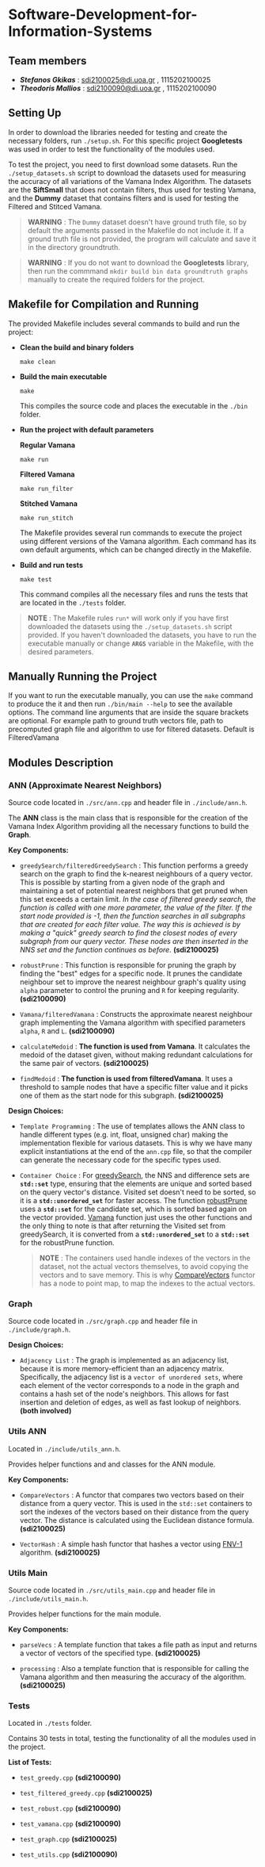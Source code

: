 <h1> Software-Development-for-Information-Systems</h1>

<h2> Team members </h2>

- ***Stefanos Gkikas***  : sdi2100025@di.uoa.gr , 1115202100025
- ***Theodoris Mallios*** : sdi2100090@di.uoa.gr , 1115202100090


<h2> Setting Up </h2>

In order to download the libraries needed for testing and create the necessary folders, run ```./setup.sh```. For this specific project <b>Googletests</b> was used in order to test the functionality of the modules used.

To test the project, you need to first download some datasets. Run the ```./setup_datasets.sh``` script to download the datasets used for measuring the accuracy of all variations of the Vamana Index Algorithm. The datasets are the <b>SiftSmall</b> that does not contain filters, thus used for testing Vamana, and the <b>Dummy</b> dataset that contains filters and is used for testing the Filtered and Stitced Vamana.

> <b>WARNING</b> :
The ```Dummy``` dataset doesn't have ground truth file, so by default the arguments passed in the Makefile do not include it. If a ground truth file is not provided, the program will calculate and save it in the directory groundtruth.


> <b>WARNING</b> :
If you do not want to download the <b>Googletests</b> library, then run the commmand ```mkdir build bin data groundtruth graphs``` manually to create the required folders for the project.



<h2> Makefile for Compilation and Running</h2>

The provided Makefile includes several commands to build and run the project:

- <b>Clean the build and binary folders</b>
    
    ```shell
    make clean
    ```

- <b>Build the main executable</b>    
    
    ```shell
    make
    ```
    This compiles the source code and places the executable in the ```./bin``` folder.

- <b>Run the project with default parameters</b>

    <b> Regular Vamana </b>

    ```shell
    make run
    ```
    
    <b> Filtered Vamana </b>

    ```shell
    make run_filter
    ```

    <b> Stitched Vamana </b>

    ```shell
    make run_stitch
    ```

    The Makefile provides several run commands to execute the project using different versions of the Vamana algorithm. Each command has its own default arguments, which can be changed directly in the Makefile.

- <b>Build and run tests</b>

    ```shell
    make test
    ```
    This command compiles all the necessary files and runs the tests that are located in the ```./tests``` folder.

> <b>NOTE</b> : The Makefile rules ```run*``` will work only if you have first downloaded the datasets using the ```./setup_datasets.sh``` script provided. If you haven't downloaded the datasets, you have to run the executable manually or change <b>```ARGS```</b> variable in the Makefile, with the desired parameters.

<h2>Manually Running the Project</h2>

If you want to run the executable manually, you can use the ```make``` command to produce the it and then run ```./bin/main --help``` to see the available options. The command line arguments that are inside the square brackets are optional. For example path to ground truth vectors file, path to precomputed graph file and algorithm to use for filtered datasets. Default is FilteredVamana

<h2>Modules Description</h2>

<h3>ANN (Approximate Nearest Neighbors)</h3>

Source code located in ```./src/ann.cpp``` and header file in ```./include/ann.h```.

The <b>ANN</b> class is the main class that is responsible for the creation of the Vamana Index Algorithm providing all the necessary functions to build the <b>Graph</b>.

<b>Key Components:</b>

- <a id="function_greedy"></a>```greedySearch/filteredGreedySearch``` : This function performs a greedy search on the graph to find the k-nearest neighbours of a query vector. This is possible by starting from a given node of the graph and maintaining a set of potential nearest neighbors that get pruned when this set exceeds a certain limit. *In the case of filtered greedy search, the function is called with one more parameter, the value of the filter. If the start node provided is -1, then the function searches in all subgraphs that are created for each filter value. The way this is achieved is by making a "quick" greedy search to find the closest nodes of every subgraph from our query vector. These nodes are then inserted in the NNS set and the function continues as before.* <b>(sdi2100025)</b> 

- <a id="function_robust"></a>```robustPrune``` : This function is responsible for pruning the graph by finding the "best" edges for a specific node. It prunes the candidate neighbour set to improve the nearest neighbour graph's quality using ```alpha``` parameter to control the pruning and ```R``` for keeping regularity. <b>(sdi2100090)</b>

- <a id="function_vamana"></a>```Vamana/filteredVamana``` : Constructs the approximate nearest neighbour graph implementing the Vamana algorithm with specified parameters ```alpha```, ```R``` and ```L```. <b>(sdi2100090)</b>

- ```calculateMedoid``` : <b>The function is used from Vamana</b>. It calculates the medoid of the dataset given, without making redundant calculations for the same pair of vectors. <b>(sdi2100025)</b>

- ```findMedoid``` : <b>The function is used from filteredVamana</b>. It uses a threshold to sample nodes that have a specific filter value and it picks one of them as the start node for this subgraph. <b>(sdi2100025)</b> 

<b>Design Choices:</b>

- ```Template Programming``` : The use of templates allows the ANN class to handle different types (e.g. int, float, unsigned char) making the implementation flexible for various datasets. This is why we have many explicit instantiations at the end of the ```ann.cpp``` file, so that the compiler can generate the necessary code for the specific types used.

- ```Container Choice``` : For [greedySearch](#function_greedy), the NNS and difference sets are <b>```std::set```</b> type, ensuring that the elements are unique and sorted based on the query vector's distance. Visited set doesn't need to be sorted, so it is a <b>```std::unordered_set```</b> for faster access. The function [robustPrune](#function_robust) uses a <b>```std::set```</b> for the candidate set, which is sorted based again on the vector provided. [Vamana](#function_vamana) function just uses the other functions and the only thing to note is that after returning the Visited set from greedySearch, it is converted from a <b>```std::unordered_set```</b> to a <b>```std::set```</b> for the robustPrune function. 

    > <b>NOTE</b> : The containers used handle indexes of the vectors in the dataset, not the actual vectors themselves, to avoid copying the vectors and to save memory. This is why [CompareVectors](#class_compare) functor has a node to point map, to map the indexes to the actual vectors.

<h3>Graph</h3>

Source code located in ```./src/graph.cpp``` and header file in ```./include/graph.h```.

<b>Design Choices:</b>

- ```Adjacency List``` : The graph is implemented as an adjacency list, because it is more memory-efficient than an adjacency matrix. Specifically, the adjacency list is a ```vector of unordered sets```, where each element of the vector corresponds to a node in the graph and contains a hash set of the node's neighbors. This allows for fast insertion and deletion of edges, as well as fast lookup of neighbors. <b>(both involved)</b>

<h3>Utils ANN</h3>

Located in ```./include/utils_ann.h```.

Provides helper functions and and classes for the ANN module.

<b>Key Components:</b>

- <a id="class_compare"></a>```CompareVectors``` : A functor that compares two vectors based on their distance from a query vector. This is used in the ```std::set``` containers to sort the indexes of the vectors based on their distance from the query vector. The distance is calculated using the Euclidean distance formula. <b>(sdi2100025)</b>

- ```VectorHash``` : A simple hash functor that hashes a vector using [FNV-1](https://en.wikipedia.org/wiki/Fowler%E2%80%93Noll%E2%80%93Vo_hash_function) algorithm. <b>(sdi2100025)</b> 

<h3>Utils Main</h3>

Source code located in ```./src/utils_main.cpp``` and header file in ```./include/utils_main.h```.

Provides helper functions for the main module.

<b>Key Components:</b>

- ```parseVecs``` : A template function that takes a file path as input and returns a vector of vectors of the specified type. <b>(sdi2100025)</b>

- ```processing``` :  Also a template function that is responsible for calling the Vamana algorithm and then measuring the accuracy of the algorithm. <b>(sdi2100025)</b>

<h3>Tests</h3>

Located in ```./tests``` folder.

Contains 30 tests in total, testing the functionality of all the modules used in the project.

<b>List of Tests:</b>

- ```test_greedy.cpp``` <b>(sdi2100090)</b>

- ```test_filtered_greedy.cpp``` <b>(sdi2100025)</b>

- ```test_robust.cpp``` <b>(sdi2100090)</b>

- ```test_vamana.cpp``` <b>(sdi2100090)</b>

- ```test_graph.cpp``` <b>(sdi2100025)</b>

- ```test_utils.cpp``` <b>(sdi2100090)</b>

